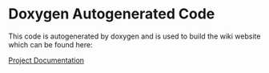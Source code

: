# Doxygen Autogenerated Code

This code is autogenerated by doxygen and is used to build the wiki website which can be found here: 

[Project Documentation](https://ejagombar.github.io/2021_Group_3/)
